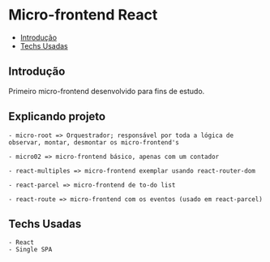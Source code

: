 # Micro-frontend React

- [Introdução](#)
- [Techs Usadas](#techs-usadas)

## Introdução

Primeiro micro-frontend desenvolvido para fins de estudo.

## Explicando projeto

    - micro-root => Orquestrador; responsável por toda a lógica de observar, montar, desmontar os micro-frontend's

    - micro02 => micro-frontend básico, apenas com um contador

    - react-multiples => micro-frontend exemplar usando react-router-dom

    - react-parcel => micro-frontend de to-do list

    - react-route => micro-frontend com os eventos (usado em react-parcel)

## Techs Usadas

    - React
    - Single SPA
